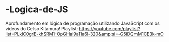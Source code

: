 # -Logica-de-JS
Aprofundamento em lógica de programação utilizando JavaScript com os vídeos do Celso Kitamura! Playlist: https://youtube.com/playlist?list=PLklC0grE-khSRM1-OpGHai9a11a6l-320&amp;si=-G5iDQmM1CE3k-mO
